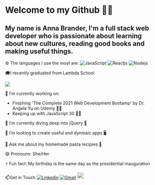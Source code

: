 # Welcome to my Github 🦸‍♀️ 

## My name is Anna Brander, I'm a full stack web developer who is passionate about learning about new cultures, reading good books and making useful things.

<!--
**aelise17264/aelise17264** is a ✨ _special_ ✨ repository because its `README.md` (this file) appears on your GitHub profile.

Here are some ideas to get you started:
-->
⚙️ The languages I use the most are:
![JavaScript](https://img.shields.io/badge/JavaScript-red)
![Reactjs](https://img.shields.io/badge/Reactjs-lightblue)
![Nodejs](https://img.shields.io/badge/Nodejs-green)

🎓I recently graduated from Lambda School


<img src ="https://images.youracclaim.com/size/110x110/images/866c4132-ed2f-44f5-83df-86bf2ae639d9/lambda-badge-full-stack-web.png"/>


🔭 I’m currently working on:
- Finishing 'The Complete 2021 Web Development Bootamp' by Dr. Angela Yu on Udemy 👩‍💻
- Keeping up with JavaScript 30 🏃‍♀️
     
🌱 I’m currently diving deep into jQuery 🤿

👯 I’m looking to create useful and dynmaic apps 🖥️

💬 Ask me about my homemade pasta recipies 🍝

😄 Pronouns: She/Her

⚡ Fun fact: My birthday is the same day as the presidential inauguration

📫Get in Touch
[![Linkedin](https://img.shields.io/badge/-LinkedIn-blue?style=flat&logo=Linkedin&logoColor=white)](https://www.linkedin.com/in/aelise17264/)
[![Gmail](https://img.shields.io/badge/-Gmail-c14438?style=flat&logo=Gmail&logoColor=white)](aelise17264@gmail.com)
[<img src="https://img.shields.io/github/followers/aelise17264?label=follow&style=social" height="22" title="Follow me" />](https://github.com/aelise17264)
